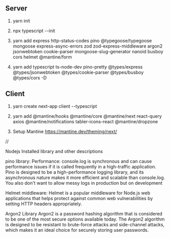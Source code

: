 ## Server
1. yarn init

2. npx typescript --init

3. yarn add express http-status-codes pino @typegoose/typegoose mongoose express-async-errors zod zod-express-middleware argon2 jsonwebtoken cookie-parser mongoose-slug-generator nanoid busboy cors helmet @mantine/form

4. yarn add typescript ts-node-dev pino-pretty @types/express @types/jsonwebtoken @types/cookie-parser @types/busboy @types/cors -D

## Client
1. yarn create next-app client --typescript

2. yarn add @mantine/hooks @mantine/core @mantine/next react-query axios @mantine/notifications tabler-icons-react @mantine/dropzone

3. Setup Mantine https://mantine.dev/theming/next/

// 

Nodejs Installed library and other descriptions

pino library: 
    Performance: console.log is synchronous and can cause performance issues if it is called frequently in a high-traffic 
    application. Pino is designed to be a high-performance logging library, and its asynchronous nature makes it more 
    efficient and scalable than console.log. You also don't want to allow messy logs in production but on development

Helmet middleware:
    Helmet is a popular middleware for Node.js web applications that helps protect against common web vulnerabilities by 
    setting HTTP headers appropriately.

Argon2 Library
    Argon2 is a password hashing algorithm that is considered to be one of the most secure options available today. The Argon2 
    algorithm is designed to be resistant to brute-force attacks and side-channel attacks, which makes it an ideal choice for securely storing user passwords.



